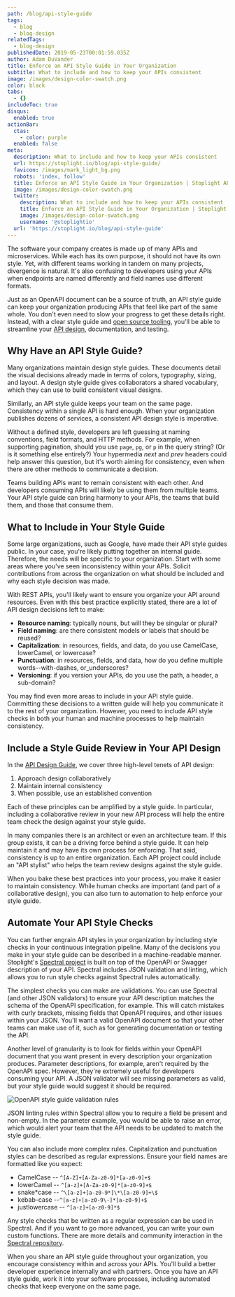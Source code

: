 ```yaml
---
path: /blog/api-style-guide
tags:
  - blog
  - blog-design
relatedTags:
  - blog-design
publishedDate: 2019-05-23T00:01:59.035Z
author: Adam DuVander
title: Enforce an API Style Guide in Your Organization
subtitle: What to include and how to keep your APIs consistent
image: /images/design-color-swatch.png
color: black
tabs:
  - {}
includeToc: true
disqus:
  enabled: true
actionBar:
  ctas:
    - color: purple
  enabled: false
meta:
  description: What to include and how to keep your APIs consistent
  url: https://stoplight.io/blog/api-style-guide/
  favicon: /images/mark_light_bg.png
  robots: 'index, follow'
  title: Enforce an API Style Guide in Your Organization | Stoplight API Corner
  image: /images/design-color-swatch.png
  twitter:
    description: What to include and how to keep your APIs consistent
    title: Enforce an API Style Guide in Your Organization | Stoplight API Corner
    image: /images/design-color-swatch.png
    username: '@stoplightio'
  url: 'https://stoplight.io/blog/api-style-guide'
---
```


The software your company creates is made up of many APIs and microservices. While each has its own purpose, it should not have its own style. Yet, with different teams working in tandem on many projects, divergence is natural. It's also confusing to developers using your APIs when endpoints are named differently and field names use different formats.

Just as an OpenAPI document can be a source of truth, an API style guide can keep your organization producing APIs that feel like part of the same whole. You don't even need to slow your progress to get these details right. Instead, with a clear style guide and [open source tooling](https://stoplight.io/blog/introducing-spectral/), you'll be able to streamline your [API design](https://stoplight.io/design/), documentation, and testing.

## Why Have an API Style Guide?

Many organizations maintain design style guides. These documents detail the visual decisions already made in terms of colors, typography, sizing, and layout. A design style guide gives collaborators a shared vocabulary, which they can use to build consistent visual designs.

Similarly, an API style guide keeps your team on the same page. Consistency within a single API is hard enough. When your organization publishes dozens of services, a consistent API design style is imperative.

Without a defined style, developers are left guessing at naming conventions, field formats, and HTTP methods. For example, when supporting pagination, should you use `page`, `pg`, or `p` in the query string? (Or is it something else entirely?) Your hypermedia _next_ and _prev_ headers could help answer this question, but it's worth aiming for consistency, even when there are other methods to communicate a decision.

Teams building APIs want to remain consistent with each other. And developers consuming APIs will likely be using them from multiple teams. Your API style guide can bring harmony to your APIs, the teams that build them, and those that consume them.

## What to Include in Your Style Guide

Some large organizations, such as Google, have made their API style guides public. In your case, you're likely putting together an internal guide. Therefore, the needs will be specific to your organization. Start with some areas where you've seen inconsistency within your APIs. Solicit contributions from across the organization on what should be included and why each style decision was made.

With REST APIs, you'll likely want to ensure you organize your API around resources. Even with this best practice explicitly stated, there are a lot of API design decisions left to make:

- **Resource naming**: typically nouns, but will they be singular or plural?
- **Field naming**: are there consistent models or labels that should be reused?
- **Capitalization**: in resources, fields, and data, do you use CamelCase, lowerCamel, or lowercase?
- **Punctuation**: in resources, fields, and data, how do you define multiple words--with-dashes, or_underscores?
- **Versioning**: if you version your APIs, do you use the path, a header, a sub-domain?

You may find even more areas to include in your API style guide. Committing these decisions to a written guide will help you communicate it to the rest of your organization. However, you need to include API style checks in both your human and machine processes to help maintain consistency.

## Include a Style Guide Review in Your API Design

In the [API Design Guide](https://stoplight.io/api-design-guide/basics/), we cover three high-level tenets of API design:

1. Approach design collaboratively
2. Maintain internal consistency
3. When possible, use an established convention

Each of these principles can be amplified by a style guide. In particular, including a collaborative review in your new API process will help the entire team check the design against your style guide.

In many companies there is an architect or even an architecture team. If this group exists, it can be a driving force behind a style guide. It can help maintain it and may have its own process for enforcing. That said, consistency is up to an entire organization. Each API project could include an "API stylist" who helps the team review designs against the style guide.

When you bake these best practices into your process, you make it easier to maintain consistency. While human checks are important (and part of a collaborative design), you can also turn to automation to help enforce your style guide.

## Automate Your API Style Checks

You can further engrain API styles in your organization by including style checks in your continuous integration pipeline. Many of the decisions you make in your style guide can be described in a machine-readable manner. Stoplight's [Spectral project](https://stoplight.io/blog/introducing-spectral/) is built on top of the OpenAPI or Swagger description of your API. Spectral includes JSON validation and linting, which allows you to run style checks against Spectral rules automatically.

The simplest checks you can make are validations. You can use Spectral (and other JSON validators) to ensure your API description matches the schema of the OpenAPI specification, for example. This will catch mistakes with curly brackets, missing fields that OpenAPI requires, and other issues within your JSON. You'll want a valid OpenAPI document so that your other teams can make use of it, such as for generating documentation or testing the API.

Another level of granularity is to look for fields within your OpenAPI document that you want present in every description your organization produces. Parameter descriptions, for example, aren't required by the OpenAPI spec. However, they're extremely useful for developers consuming your API. A JSON validator will see missing parameters as valid, but your style guide would suggest it should be required.

![OpenAPI style guide validation rules](/images/style-validation-rules.png)

JSON linting rules within Spectral allow you to require a field be present and non-empty. In the parameter example, you would be able to raise an error, which would alert your team that the API needs to be updated to match the style guide.

You can also include more complex rules. Capitalization and punctuation styles can be described as regular expressions. Ensure your field names are formatted like you expect:

- CamelCase -- `^[A-Z]+[A-Za-z0-9]*[a-z0-9]+$`
- lowerCamel -- `^[a-z]+[A-Za-z0-9]*[a-z0-9]+$`
- snake*case -- `^\[a-z]+[a-z0-9*]\*\[a-z0-9]+\$`
- kebab-case --`^[a-z]+[a-z0-9\-]*[a-z0-9]+$`
- justlowercase -- `^[a-z]+[a-z0-9]*$`

Any style checks that be written as a regular expression can be used in Spectral. And if you want to go more advanced, you can write your own custom functions. There are more details and community interaction in the [Spectral repository](https://github.com/stoplightio/spectral/).

When you share an API style guide throughout your organization, you encourage consistency within and across your APIs. You'll build a better developer experience internally and with partners. Once you have an API style guide, work it into your software processes, including automated checks that keep everyone on the same page.
